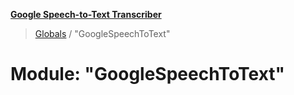 **[Google Speech-to-Text Transcriber](../README.md)**

> [Globals](../README.md) / "GoogleSpeechToText"

# Module: "GoogleSpeechToText"
